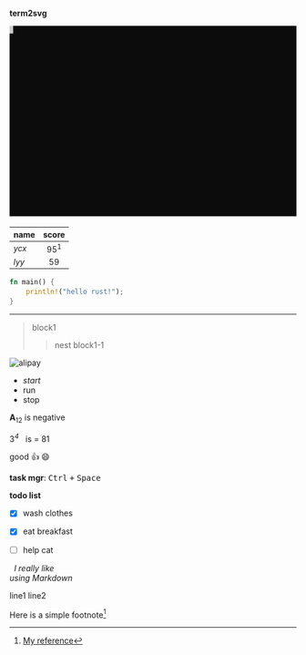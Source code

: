 **term2svg**

![term2svg](/t2s2.svg)

|name|score|
|:---|:---:|
|*ycx*|95<sup>1</sup>|
|*lyy*|59|


```rust
fn main() {
	println!("hello rust!");
}
```

---

> block1
>> nest block1-1

<img src="https://ycx.life/img/wallet.jpg" alt="alipay"/>

- *start*
- run
- stop

**A**<sub>12</sub> is negative

3<sup>*4*</sup>&nbsp;&nbsp;&nbsp;is = 81

good :+1: :smile:

**task mgr**: <kbd>Ctrl</kbd>&nbsp;<kbd>+</kbd>&nbsp;<kbd>Space</kbd>

**todo list**
- [x] wash clothes
- [x] eat breakfast
- [ ] help cat


&nbsp;&nbsp;*I really like<br>
using Markdown*

line1
line2

Here is a simple footnote[^1]

[^1]: [My reference](https://www.wikipedia.org)
